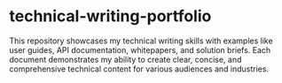 # technical-writing-portfolio
This repository showcases my technical writing skills with examples like user guides, API documentation, whitepapers, and solution briefs. Each document demonstrates my ability to create clear, concise, and comprehensive technical content for various audiences and industries.
